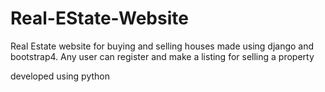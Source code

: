 # Real-EState-Website
Real Estate website for buying and selling houses made using django and bootstrap4. Any user can register and make a listing for selling a property

developed using python

